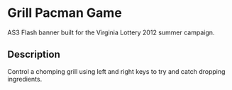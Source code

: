 # Grill Pacman Game
AS3 Flash banner built for the Virginia Lottery 2012 summer campaign.

## Description
Control a chomping grill using left and right keys to try and catch dropping ingredients.
